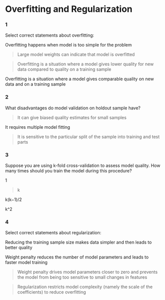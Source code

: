 # Overfitting and Regularization

### 1

Select correct statements about overfitting:

Overfitting happens when model is too simple for the problem


> Large model weights can indicate that model is overfitted


> Overfitting is a situation where a model gives lower quality for new data compared to quality on a training sample


Overfitting is a situation where a model gives comparable quality on new data and on a training sample

### 2
What disadvantages do model validation on holdout sample have?


> It can give biased quality estimates for small samples


It requires multiple model fitting


> It is sensitive to the particular split of the sample into training and test parts

### 3
Suppose you are using k-fold cross-validation to assess model quality. How many times should you train the model during this procedure?


1

> k

k(k−1)/2

k^2

### 4
Select correct statements about regularization:


Reducing the training sample size makes data simpler and then leads to better quality


Weight penalty reduces the number of model parameters and leads to faster model training


> Weight penalty drives model parameters closer to zero and prevents the model from being too sensitive to small changes in features


> Regularization restricts model complexity (namely the scale of the coefficients) to reduce overfitting